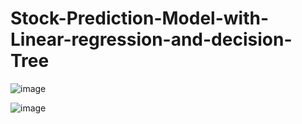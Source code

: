 # Stock-Prediction-Model-with-Linear-regression-and-decision-Tree

![image](https://github.com/Yashkumar-19/Stock-Closed-Price-Prediction/assets/70682265/7d13fae4-79d4-49c0-ab5f-4d71eb6296b3)

![image](https://github.com/Yashkumar-19/Stock-Closed-Price-Prediction/assets/70682265/fa450b6f-ac74-46f2-b747-b2461cd08be9)

